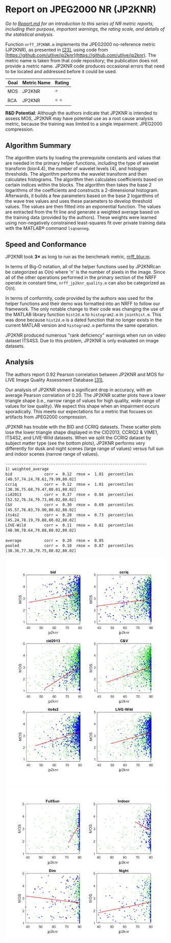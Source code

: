 # Report on JPEG2000 NR (JP2KNR)

_Go to [Report.md](Report.md) for an introduction to this series of NR metric reports, including their purpose, important warnings, the rating scale, and details of the statistical analysis._ 

Function `nrff_JP2KNR.m` implements the JPEG2000 no-reference metric (JP2KNR), as presented in [[23]](Publications.md), using code from [https://github.com/utlive/jp2knr](https://github.com/utlive/jp2knr). The metric name is taken from that code repository; the publication does not provide a metric name. JP2KNR code produces occasional errors that need to be located and addressed before it could be used.

Goal | Metric Name|Rating
-----|------------|------
MOS  | JP2KNR | :star: 
RCA  | JP2KNR | :star: :star: 

__R&D Potential__: Although the authors indicate that JP2KNR is intended to assess MOS, JP2KNR may have potential use as a root cause analysis metric, because the training was limited to a single impairment: JPEG2000 compression.  

## Algorithm Summary
The algorithm starts by loading the prerequisite constants and values that are needed in the primary helper functions, including the type of wavelet transform (bior4.4), the number of wavelet levels (4), and histogram thresholds. The algorithm performs the wavelet transform and then calculates histograms. The algorithm then calculates coefficients based on certain indices within the blocks. The algorithm then takes the base 2 logarithms of the coefficients and constructs a 2-dimensional histogram. 
Afterwards, it builds a few parameters based on the base 2 logarithms of the wave tree values and uses these parameters to develop threshold values. The values are then fitted into an exponential function. The values are extracted from the fit line and generate a weighted average based on the training data (provided by the authors). These weights were learned using non-negatively constrained least-squares fit over private training data with the MATLAB® command `lsqnonneg`. 

## Speed and Conformance
JP2KNR took __3×__ as long to run as the benchmark metric, [nrff_blur.m](ReportBlur.md). 

In terms of Big-O notation, all of the helper functions used by JP2KNRcan be categorized as O(n) where 'n' is the number of pixels in the image. Since all of the other operations performed in the primary section of the NRFF operate in constant time, `nrff_jp2knr_quality.m` can also be categorized as O(n). 

In terms of conformity, code provided by the authors was used for the helper functions and their demo was formatted into an NRFF to follow our framework. The only notable change to their code was changing the use of the MATLAB library function `hist2d.m` to `histogram2.m` in `jointhist.m`. This was done because `hist2d.m` is a dated function that no longer exists in the current MATLAB version and `histogram2.m` performs the same operation. 

JP2KNR produced numerous "rank deficiency" warnings when run on video dataset ITS4S3. Due to this problem, JP2KNR is only evaluated on image datasets. 

## Analysis
The authors report 0.92 Pearson correlation between JP2KNR and MOS for LIVE Image Quality Assessment Database [[31]](Publications.md). 

Our analysis of JP2KNR shows a significant drop in accuracy, with an average Pearson correlation of 0.20. 
The JP2KNR scatter plots have a lower triangle shape (i.e., narrow range of values for high quality, wide range of values for low quality). We expect this shape when an impairment occurs sporadically. This meets our expectations for a metric that focuses on artifacts from JPEG2000 compression. 

JP2KNR has trouble with the BID and CCRIQ datasets. These scatter plots lose the lower triangle shape displayed in the CID2013, CCRIQ2 & VIME1, ITS4S2, and LIVE-Wild datasets. When we split the CCRIQ dataset by subject matter type (see the bottom plots), JP2KNR performs very differently for dusk and night scenes (large range of values) versus full sun and indoor scenes (narrow range of values).
```
--------------------------------------------------------------
1) weighted_average
bid              corr =  0.12  rmse =  1.01  percentiles [40.57,74.24,78.61,79.99,80.02]
ccriq            corr =  0.12  rmse =  1.01  percentiles [38.36,75.68,79.47,80.01,80.02]
cid2013          corr =  0.37  rmse =  0.84  percentiles [52.52,76.34,79.73,80.02,80.02]
C&V              corr =  0.30  rmse =  0.69  percentiles [45.57,76.83,79.90,80.02,80.02]
its4s2           corr =  0.20  rmse =  0.73  percentiles [45.24,78.19,79.88,80.02,80.02]
LIVE-Wild        corr =  0.11  rmse =  0.81  percentiles [48.90,78.64,79.88,80.02,80.02]

average          corr =  0.20  rmse =  0.85
pooled           corr =  0.18  rmse =  0.87  percentiles [38.36,77.38,79.75,80.02,80.02]
```
![](images/report_jp2knr.png)
![](images/report_jp2knr_daynight.png)

